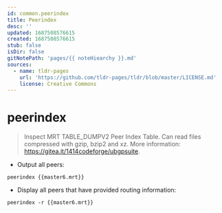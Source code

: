 ```yaml
---
id: common.peerindex
title: Peerindex
desc: ''
updated: 1687508576615
created: 1687508576615
stub: false
isDir: false
gitNotePath: 'pages/{{ noteHiearchy }}.md'
sources:
  - name: tldr-pages
    url: 'https://github.com/tldr-pages/tldr/blob/master/LICENSE.md'
    license: Creative Commons
---
```

# peerindex

> Inspect MRT TABLE_DUMPV2 Peer Index Table.
> Can read files compressed with gzip, bzip2 and xz.
> More information: <https://gitea.it/1414codeforge/ubgpsuite>.

- Output all peers:

`peerindex {{master6.mrt}}`

- Display all peers that have provided routing information:

`peerindex -r {{master6.mrt}}`

